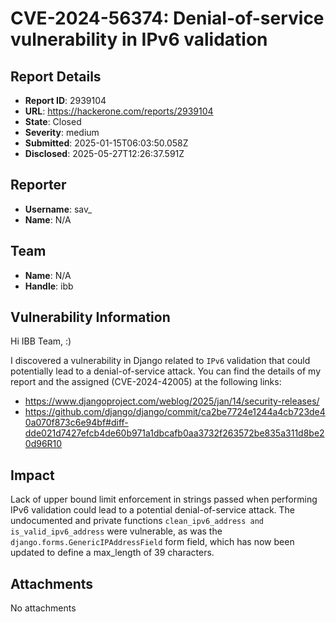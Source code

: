 # CVE-2024-56374:  Denial-of-service vulnerability in IPv6 validation

## Report Details
- **Report ID**: 2939104
- **URL**: https://hackerone.com/reports/2939104
- **State**: Closed
- **Severity**: medium
- **Submitted**: 2025-01-15T06:03:50.058Z
- **Disclosed**: 2025-05-27T12:26:37.591Z

## Reporter
- **Username**: sav_
- **Name**: N/A

## Team
- **Name**: N/A
- **Handle**: ibb

## Vulnerability Information
Hi IBB Team, :)

I discovered a vulnerability in Django related to `IPv6` validation that could potentially lead to a denial-of-service attack. You can find the details of my report and the assigned (CVE-2024-42005) at the following links:

 * https://www.djangoproject.com/weblog/2025/jan/14/security-releases/
 * https://github.com/django/django/commit/ca2be7724e1244a4cb723de40a070f873c6e94bf#diff-dde021d7427efcb4de60b971a1dbcafb0aa3732f263572be835a311d8be20d96R10

## Impact

Lack of upper bound limit enforcement in strings passed when performing IPv6 validation could lead to a potential denial-of-service attack. The undocumented and private functions `clean_ipv6_address and is_valid_ipv6_address` were vulnerable, as was the `django.forms.GenericIPAddressField` form field, which has now been updated to define a max_length of 39 characters.

## Attachments
No attachments
